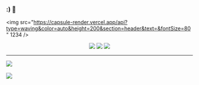 ### :) 👋

<!--
**dsHayun/dsHayun** is a ✨ _special_ ✨ repository because its `README.md` (this file) appears on your GitHub profile.

Here are some ideas to get you started:

- 🔭 I’m currently working on ...
- 🌱 I’m currently learning ...
- 👯 I’m looking to collaborate on ...
- 🤔 I’m looking for help with ...
- 💬 Ask me about ...
- 📫 How to reach me: ...
- 😄 Pronouns: ...
- ⚡ Fun fact: ...
-->

<img src="https://capsule-render.vercel.app/api?type=waving&color=auto&height=200&section=header&text=&fontSize=80" 1234 />

<div align="center">
	<img src="https://img.shields.io/badge/Java-007396?style=flat&logo=Java&logoColor=white" />
	<img src="https://img.shields.io/badge/C-E34F26?style=flat&logo=HTML5&logoColor=white" />
	<img src="https://img.shields.io/badge/python-1572B6?style=flat&logo=CSS3&logoColor=white" />
</div>
<hr />
<img src="https://github-readme-stats.vercel.app/api/top-langs/?username=dsHayun&layout=compact"><br/><br/>
<img src="https://github-readme-stats.vercel.app/api?username=dsHayun&show_icons=cobalt">
